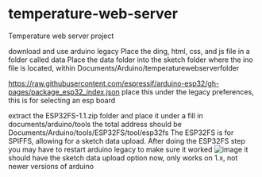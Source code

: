 # temperature-web-server
Temperature web server project

download and use arduino legacy
Place the ding, html, css, and js file in a folder called data
Place the data folder into the sketch folder where the ino file is located, within Documents/Arduino/temperaturewebserverfolder

https://raw.githubusercontent.com/espressif/arduino-esp32/gh-pages/package_esp32_index.json place this under the legacy preferences, this is for selecting an esp board 

extract the ESP32FS-1.1.zip folder and place it under a fill in documents/arduino/tools the total address should be Documents/Arduino/tools/ESP32FS/tool/esp32fs
The ESP32FS is for SPIFFS, allowing for a sketch data upload. After doing the ESP32FS step you may have to restart arduino legacy to make sure it worked
![image](https://github.com/Edwz208/temperature-web-server/assets/147886945/c9f27031-3073-4209-872b-909bf2d7f34c) it should have the sketch data upload option now, only works on 1.x, not newer versions of arduino 

